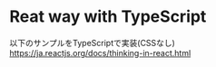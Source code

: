 # Reat way with TypeScript

以下のサンプルをTypeScriptで実装(CSSなし)
https://ja.reactjs.org/docs/thinking-in-react.html
